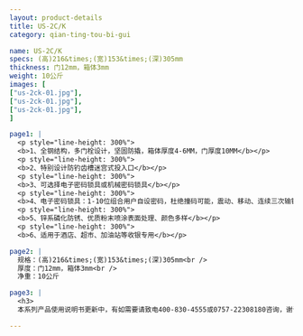 ```yaml
---
layout: product-details
title: US-2C/K
category: qian-ting-tou-bi-gui

name: US-2C/K
specs: (高)216&times;(宽)153&times;(深)305mm
thickness: 门12mm，箱体3mm
weight: 10公斤
images: [
["us-2ck-01.jpg"],
["us-2ck-01.jpg"],
["us-2ck-01.jpg"],
]

page1: |
  <p style="line-height: 300%">
  <b>1、全钢结构，多门栓设计，坚固防撬，箱体厚度4-6MM，门厚度10MM</b></p>
  <p style="line-height: 300%">
  <b>2、特别设计防钓齿槽迷宫式投入口</b></p>
  <p style="line-height: 300%">
  <b>3、可选择电子密码锁具或机械密码锁具</b></p>
  <p style="line-height: 300%">
  <b>4、电子密码锁具：1-10位组合用户自设密码，杜绝撞码可能，震动、移动、连续三次输错密码自动报警（音量达100分贝），可选装联网报警功能</b></p>
  <p style="line-height: 300%">
  <b>5、锌系磷化防锈、优质粉末喷涂表面处理、颜色多样</b></p>
  <p style="line-height: 300%">
  <b>6、适用于酒店、超市、加油站等收银专用</b></p>

page2: |
  规格：(高)216&times;(宽)153&times;(深)305mm<br />
  厚度：门12mm，箱体3mm<br />
  净重：10公斤

page3: |
  <h3>
  本系列产品使用说明书更新中，有如需要请致电400-830-4555或0757-22308180咨询，谢谢！</h3>

---
```

